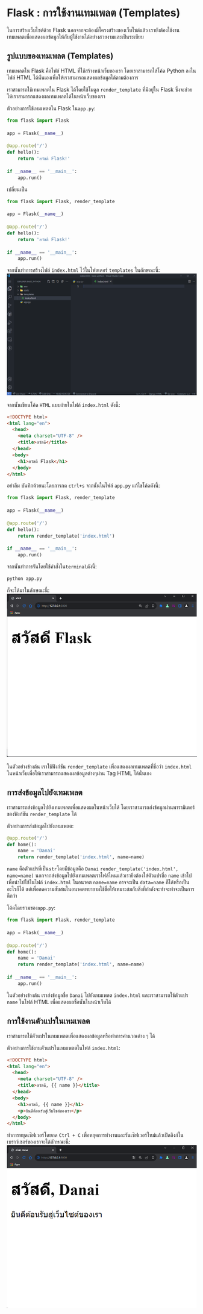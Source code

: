 # Flask : การใช้งานเทมเพลต (Templates)

ในการสร้างเว็บไซต์ด้วย Flask นอกจากจะต้องมีโครงสร้างของเว็บไซต์แล้ว เรายังต้องใช้งานเทมเพลตเพื่อแสดงผลข้อมูลให้กับผู้ใช้งานได้อย่างสวยงามและเป็นระเบียบ

## รูปแบบของเทมเพลต (Templates)

เทมเพลตใน Flask คือไฟล์ HTML ที่ใช้สร้างหน้าเว็บของเรา โดยเราสามารถใส่โค้ด Python ลงในไฟล์ HTML ได้นั่นเองเพื่อให้เราสามารถแสดงผลข้อมูลได้ตามต้องการ

เราสามารถใช้เทมเพลตใน Flask ได้โดยใช้โมดูล `render_template` ที่มีอยู่ใน Flask ซึ่งจะช่วยให้เราสามารถแสดงผลเทมเพลตได้ในหน้าเว็บของเรา

ตัวอย่างการใช้เทมเพลตใน Flask ใน`app.py`:

```py
from flask import Flask

app = Flask(__name__)

@app.route('/')
def hello():
    return 'สวัสดี Flask!'

if __name__ == '__main__':
    app.run()
```

เปลี่ยนเป็น

```py
from flask import Flask, render_template

app = Flask(__name__)

@app.route('/')
def hello():
    return 'สวัสดี Flask!'

if __name__ == '__main__':
    app.run()
```

จากนั้นทำการสร้างไฟล์ `index.html` ไว้ในโฟลเดอร์ `templates` ในลักษณะนี้:
![alt text](image-8.png)

จากนั้นเขียนโค้ด `HTML` แบบง่ายในไฟล์ `index.html` ดังนี้:

```html
<!DOCTYPE html>
<html lang="en">
  <head>
    <meta charset="UTF-8" />
    <title>สวัสดี</title>
  </head>
  <body>
    <h1>สวัสดี Flask</h1>
  </body>
</html>
```

อย่าลืม บันทึกด้วยนะโดยการกด `ctrl+s` จากนั้นในไฟล์ `app.py` แก้ไขโค้ดดังนี้:

```py
from flask import Flask, render_template

app = Flask(__name__)

@app.route('/')
def hello():
    return render_template('index.html')

if __name__ == '__main__':
    app.run()
```

จากนั้นทำการรันโดยใช้คำสั่งใน`terminal`ดังนี้:

```sh
python app.py
```

ก็จะได้มาในลักษณะนี้:
![alt text](image-7.png)

ในตัวอย่างข้างต้น เราใช้ฟังก์ชัน `render_template` เพื่อแสดงผลเทมเพลตที่ชื่อว่า `index.html` ในหน้าเว็บเพื่อให้เราสามารถแสดงผลข้อมูลต่างๆผ่าน Tag HTML ได้นั่นเอง

## การส่งข้อมูลไปยังเทมเพลต

เราสามารถส่งข้อมูลไปยังเทมเพลตเพื่อแสดงผลในหน้าเว็บได้ โดยเราสามารถส่งข้อมูลผ่านพารามิเตอร์ของฟังก์ชัน `render_template` ได้

ตัวอย่างการส่งข้อมูลไปยังเทมเพลต:

```py
@app.route('/')
def home():
    name = 'Danai'
    return render_template('index.html', name=name)
```

`name` คือตัวแปรที่เป็น`str`โดยมีข้อมูลคือ `Danai`
`render_template('index.html', name=name)` นอกจากส่งข้อมูลไปยังเทมเพลตเราไฟล์ไหนแล้วเรายีงต้องใส่ตัวแปรชื่อ `name` เข้าไปเพื่อนำไปใช้ในไฟล์ `index.html` ในอนาคต `name=name` อาจจะเป็น `data=name` ก็ได้หรือเป็นอะไรก็ได้ แต่เพื่อลดความสับสนในอนาคตพยายามใช้ชื่อให้เหมาะสมกับสิ่งที่กำลังจะทำจะทำจะเป็นการดีกว่า

โค้ดโดยรวมของ`app.py`:

```py
from flask import Flask, render_template

app = Flask(__name__)

@app.route('/')
def home():
    name = 'Danai'
    return render_template('index.html', name=name)

if __name__ == '__main__':
    app.run()
```

ในตัวอย่างข้างต้น เราส่งข้อมูลชื่อ `Danai` ไปยังเทมเพลต `index.html` และเราสามารถใช้ตัวแปร `name` ในไฟล์ HTML เพื่อแสดงผลชื่อนั้นในหน้าเว็บได้

## การใช้งานตัวแปรในเทมเพลต

เราสามารถใช้ตัวแปรในเทมเพลตเพื่อแสดงผลข้อมูลหรือทำการคำนวณต่าง ๆ ได้

ตัวอย่างการใช้งานตัวแปรในเทมเพลตในไฟล์ `index.html`:

```html
<!DOCTYPE html>
<html lang="en">
  <head>
    <meta charset="UTF-8" />
    <title>สวัสดี, {{ name }}</title>
  </head>
  <body>
    <h1>สวัสดี, {{ name }}</h1>
    <p>ยินดีต้อนรับสู่เว็บไซต์ของเรา</p>
  </body>
</html>
```

ทำการหยุดเซิฟเวอร์โดยกด `Ctrl + C` เพื่อหยุดการทำงานและรันเซิฟเวอร์ใหม่แล้วเปิดลิงก์ในเบราว์เซอร์ของเราจะได้ลักษณะนี้:
![alt text](image-9.png)
